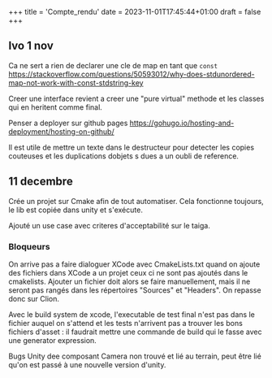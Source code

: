 +++
title = 'Compte_rendu'
date = 2023-11-01T17:45:44+01:00
draft = false
+++

Ivo 1 nov
---

Ca ne sert a rien de declarer une cle de map en tant que `const` https://stackoverflow.com/questions/50593012/why-does-stdunordered-map-not-work-with-const-stdstring-key

Creer une interface revient a creer une "pure virtual" methode et les classes qui en heritent comme final.

Penser a deployer sur github pages https://gohugo.io/hosting-and-deployment/hosting-on-github/

Il est utile de mettre un texte dans le destructeur pour 
detecter les copies couteuses et les duplications dobjets s
dues a un oubli de reference.

11 decembre
---

Crée un projet sur Cmake afin de tout automatiser. Cela
fonctionne toujours, le lib est copiée dans unity et s'exécute.

Ajouté un use case avec criteres d'acceptabilité sur le taiga.

### Bloqueurs

On arrive pas a faire dialoguer XCode avec CmakeLists.txt
quand on ajoute des fichiers dans XCode a un projet ceux
ci ne sont pas ajoutés dans le cmakelists. Ajouter un fichier
doit alors se faire manuellement, mais il ne seront pas rangés
dans les répertoires "Sources" et "Headers". On repasse donc 
sur Clion.

Avec le build system de xcode, l'executable de test final n'est
pas dans le fichier auquel on s'attend et les tests n'arrivent
pas a trouver les bons fichiers d'asset : il faudrait 
mettre une commande de build qui le fasse avec une generator expression.

Bugs Unity dee composant Camera non trouvé et lié au terrain, peut être 
lié qu'on est passé à une nouvelle version d'unity.